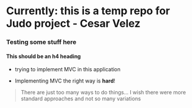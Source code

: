 Currently: this is a temp repo for Judo project - Cesar Velez
=======================

### Testing some stuff here

#### This should be an h4 heading

* trying to implement MVC in this application

* Implementing MVC the right way is **hard**!

> There are just too many ways to do things...
> I wish there were more standard approaches and not so many variations

